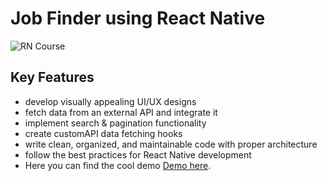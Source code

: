 # Job Finder using React Native
![RN Course](https://i.ibb.co/vvpLGDm/Screenshot-2023-03-20-022645.png)

## Key Features

- develop visually appealing UI/UX designs
- fetch data from an external API and integrate it
- implement search & pagination functionality
- create customAPI data fetching hooks
- write clean, organized, and maintainable code with proper architecture
- follow the best practices for React Native development
- Here you can find the cool demo [Demo here](https://bit.ly/3M62yLw).
